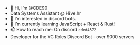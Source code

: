 - 👋 Hi, I’m @CDE90
- Data Systems Assistant @ Hive.hr
- 👀 I’m interested in discord bots.
- 🌱 I’m currently learning JavaScript + React & Rust!
- 📫 How to reach me: On discord `cde#4572`
- Developer for the VC Roles Discord Bot - over 9000 servers

<!---
CDE90/CDE90 is a ✨ special ✨ repository because its `README.md` (this file) appears on your GitHub profile.
You can click the Preview link to take a look at your changes.
--->
